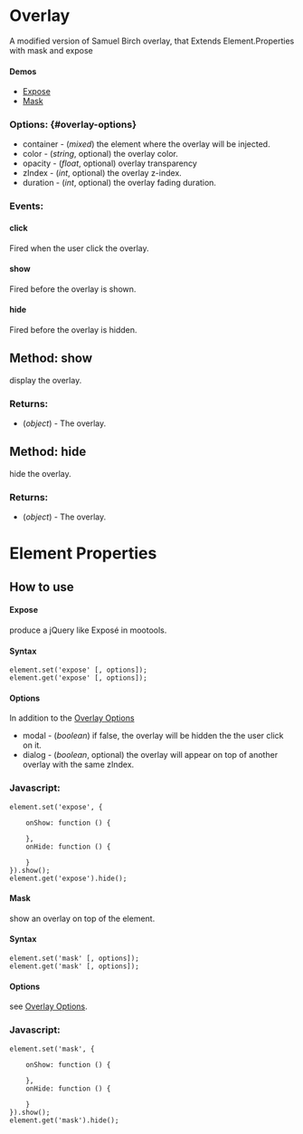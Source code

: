 Overlay
============

A modified version of Samuel Birch overlay, that Extends Element.Properties with mask and expose

#### Demos

- [Expose](http://tbela99.github.com/expose/Demo/expose.html)
- [Mask](http://tbela99.github.com/expose/Demo/index.html)


### Options: {#overlay-options}

* container  - (*mixed*) the element where the overlay will be injected.
* color  - (*string*, optional) the overlay color.
* opacity  - (*float*, optional) overlay transparency
* zIndex - (*int*, optional) the overlay z-index.
* duration  - (*int*, optional) the overlay fading duration.

### Events:

#### click

Fired when the user click the overlay.

#### show

Fired before the overlay is shown.

#### hide

Fired before the overlay is hidden.


Method: show 
------------

display the overlay.

### Returns:

* (*object*) - The overlay.

Method: hide
----------------

hide the overlay.

### Returns:

* (*object*) - The overlay.

Element Properties
============

How to use
---------------------

#### Expose

produce a jQuery like Exposé in mootools.

#### Syntax

	element.set('expose' [, options]);
	element.get('expose' [, options]);

#### Options

In addition to the [Overlay Options](#overlay-options)

* modal  - (*boolean*) if false, the overlay will be hidden the the user click on it.
* dialog  - (*boolean*, optional) the overlay will appear on top of another overlay with the same zIndex.

### Javascript:

	element.set('expose', {
	
		onShow: function () {
		
		},
		onHide: function () {
		
		}
	}).show();
	element.get('expose').hide();

#### Mask

show an overlay on top of the element.

#### Syntax

	element.set('mask' [, options]);
	element.get('mask' [, options]);

#### Options

see [Overlay Options](#overlay-options).

### Javascript:

	element.set('mask', {
	
		onShow: function () {
		
		},
		onHide: function () {
		
		}
	}).show();
	element.get('mask').hide();
